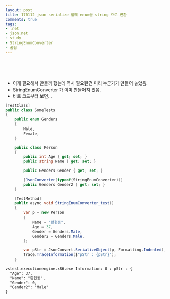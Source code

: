 ```yaml
---
layout: post
title: 170112 json serialize 할때 enum을 string 으로 변환
comments: true
tags:
- .net
- json.net
- study
- StringEnumConverter
- 꿀팁
---
```


<!-- TOC -->


<!-- /TOC -->
<br>
<br>
<br>

- 이게 필요해서 만들까 했는데 역시 필요한건 미리 누군가가 만들어 놓았음.
- StringEnumConverter 가 이미 만들어져 있음.
- 바로 코드부터 보면...

```c#
[TestClass]
public class SomeTests
{
    public enum Genders
    {
        Male,
        Female,
    }

    public class Person
    {
        public int Age { get; set; }
        public string Name { get; set; }

        public Genders Gender { get; set; }

        [JsonConverter(typeof(StringEnumConverter))]
        public Genders Gender2 { get; set; }
    }
    
    [TestMethod]
    public async void StringEnumConverter_test()
    {
        var p = new Person
        {
            Name = "황현동",
            Age = 37,
            Gender = Genders.Male,
            Gender2 = Genders.Male,
        };

        var pStr = JsonConvert.SerializeObject(p, Formatting.Indented);
        Trace.TraceInformation($"pStr : {pStr}");
    }
```

```tex
vstest.executionengine.x86.exe Information: 0 : pStr : {
  "Age": 37,
  "Name": "황현동",
  "Gender": 0,
  "Gender2": "Male"
}
```